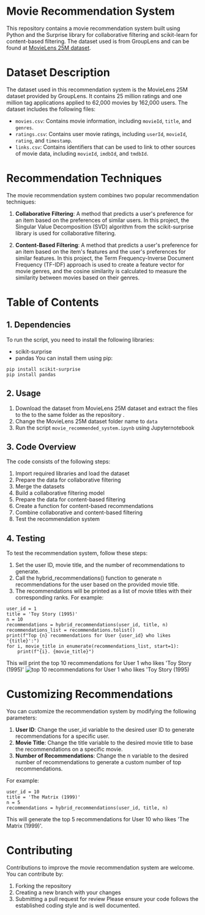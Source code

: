 # Movie Recommendation System
This repository contains a movie recommendation system built using Python and the Surprise library for collaborative filtering and scikit-learn for content-based filtering. The dataset used is from GroupLens and can be found at [MovieLens 25M dataset](https://grouplens.org/datasets/movielens/25m/).

# Dataset Description

The dataset used in this recommendation system is the MovieLens 25M dataset provided by GroupLens. It contains 25 million ratings and one million tag applications applied to 62,000 movies by 162,000 users. The dataset includes the following files:

- `movies.csv`: Contains movie information, including `movieId`, `title`, and `genres`.
- `ratings.csv`: Contains user movie ratings, including `userId`, `movieId`, `rating`, and `timestamp`.
- `links.csv`: Contains identifiers that can be used to link to other sources of movie data, including `movieId`, `imdbId`, and `tmdbId`.

# Recommendation Techniques
The movie recommendation system combines two popular recommendation techniques:

1. **Collaborative Filtering**: A method that predicts a user's preference for an item based on the preferences of similar users. In this project, the Singular Value Decomposition (SVD) algorithm from the scikit-surprise library is used for collaborative filtering.

2. **Content-Based Filtering**: A method that predicts a user's preference for an item based on the item's features and the user's preferences for similar features. In this project, the Term Frequency-Inverse Document Frequency (TF-IDF) approach is used to create a feature vector for movie genres, and the cosine similarity is calculated to measure the similarity between movies based on their genres.

# Table of Contents
## 1. Dependencies
To run the script, you need to install the following libraries:

- scikit-surprise
- pandas
You can install them using pip:
```
pip install scikit-surprise
pip install pandas
```

## 2. Usage

1. Download the dataset from MovieLens 25M dataset and extract the files to the to the same folder as the repository .
2. Change the MovieLens 25M dataset folder name to `data`
3. Run the script `movie_recommended_system.ipynb` using Jupyternotebook

## 3. Code Overview

The code consists of the following steps:

1. Import required libraries and load the dataset
2. Prepare the data for collaborative filtering 
3. Merge the datasets 
4. Build a collaborative filtering model
5. Prepare the data for content-based filtering
6. Create a function for content-based recommendations
7. Combine collaborative and content-based filtering
8. Test the recommendation system

## 4. Testing

To test the recommendation system, follow these steps:

1. Set the user ID, movie title, and the number of recommendations to generate.
2. Call the hybrid_recommendations() function to generate n recommendations for the user based on the provided movie title.
3. The recommendations will be printed as a list of movie titles with their corresponding ranks.
For example: 

```
user_id = 1
title = 'Toy Story (1995)'
n = 10
recommendations = hybrid_recommendations(user_id, title, n)
recommendations_list = recommendations.tolist()
print(f"Top {n} recommendations for User {user_id} who likes '{title}':")
for i, movie_title in enumerate(recommendations_list, start=1):
    print(f"{i}. {movie_title}")
```
This will print the top 10 recommendations for User 1 who likes 'Toy Story (1995)'
![top 10 recommendations for User 1 who likes 'Toy Story (1995)](https://user-images.githubusercontent.com/125786884/225561770-4f7c2f68-b5b7-4e9e-bac3-b3587f247a97.png)

# Customizing Recommendations
You can customize the recommendation system by modifying the following parameters:

1. **User ID**: Change the user_id variable to the desired user ID to generate recommendations for a specific user.
2. **Movie Title**: Change the title variable to the desired movie title to base the recommendations on a specific movie.
3. **Number of Recommendations**: Change the n variable to the desired number of recommendations to generate a custom number of top recommendations.

For example:

```
user_id = 10
title = 'The Matrix (1999)'
n = 5
recommendations = hybrid_recommendations(user_id, title, n)
```

This will generate the top 5 recommendations for User 10 who likes 'The Matrix (1999)'.

# Contributing
Contributions to improve the movie recommendation system are welcome. You can contribute by:

1. Forking the repository
2. Creating a new branch with your changes
3. Submitting a pull request for review
Please ensure your code follows the established coding style and is well documented.
